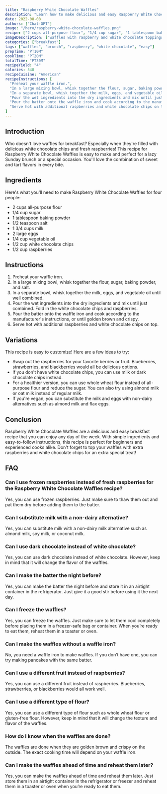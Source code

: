 ```yaml
---
title: "Raspberry White Chocolate Waffles"
description: "Learn how to make delicious and easy Raspberry White Chocolate Waffles with this simple recipe. Perfect for a lazy Sunday brunch or a special occasion!"
date: 2022-08-08
authors: ["Chat-GPT"]
image: "/hero/raspberry-white-chocolate-waffles.png"
recipe: ["2 cups all-purpose flour", "1/4 cup sugar", "1 tablespoon baking powder", "1/2 teaspoon salt", "1 3/4 cups milk", "2 large eggs", "1/4 cup vegetable oil", "1/2 cup white chocolate chips", "1/2 cup raspberries"]
imageDescription: ["waffles with raspberry and white chocolate toppings", "stack of waffles with raspberry and white chocolate toppings", "close up of waffles with raspberry and white chocolate toppings", "plate of waffles with raspberry and white chocolate toppings"]
categories: ["breakfast"]
tags: ["waffles", "brunch", "raspberry", "white chocolate", "easy"]
prepTime: "PT10M"
cookTime: "PT20M"
totalTime: "PT30M"
recipeYield: "4"
calories: 540
recipeCuisine: "American"
recipeInstructions: [
  "Preheat your waffle iron.",
  "In a large mixing bowl, whisk together the flour, sugar, baking powder, and salt.",
  "In a separate bowl, whisk together the milk, eggs, and vegetable oil until well combined.",
  "Pour the wet ingredients into the dry ingredients and mix until just combined. Fold in the white chocolate chips and raspberries.",
  "Pour the batter onto the waffle iron and cook according to the manufacturer's instructions, or until golden brown and crispy.",
  "Serve hot with additional raspberries and white chocolate chips on top."
]
---
```


## Introduction

Who doesn't love waffles for breakfast? Especially when they're filled with delicious white chocolate chips and fresh raspberries! This recipe for Raspberry White Chocolate Waffles is easy to make and perfect for a lazy Sunday brunch or a special occasion. You'll love the combination of sweet and tart flavors in every bite. 

## Ingredients

Here's what you'll need to make Raspberry White Chocolate Waffles for four people:

- 2 cups all-purpose flour
- 1/4 cup sugar
- 1 tablespoon baking powder
- 1/2 teaspoon salt
- 1 3/4 cups milk
- 2 large eggs
- 1/4 cup vegetable oil
- 1/2 cup white chocolate chips
- 1/2 cup raspberries

## Instructions

1. Preheat your waffle iron. 
2. In a large mixing bowl, whisk together the flour, sugar, baking powder, and salt. 
3. In a separate bowl, whisk together the milk, eggs, and vegetable oil until well combined. 
4. Pour the wet ingredients into the dry ingredients and mix until just combined. Fold in the white chocolate chips and raspberries. 
5. Pour the batter onto the waffle iron and cook according to the manufacturer's instructions, or until golden brown and crispy. 
6. Serve hot with additional raspberries and white chocolate chips on top. 

## Variations

This recipe is easy to customize! Here are a few ideas to try:

- Swap out the raspberries for your favorite berries or fruit. Blueberries, strawberries, and blackberries would all be delicious options. 
- If you don't have white chocolate chips, you can use milk or dark chocolate chips instead. 
- For a healthier version, you can use whole wheat flour instead of all-purpose flour and reduce the sugar. You can also try using almond milk or oat milk instead of regular milk. 
- If you're vegan, you can substitute the milk and eggs with non-dairy alternatives such as almond milk and flax eggs. 

## Conclusion

Raspberry White Chocolate Waffles are a delicious and easy breakfast recipe that you can enjoy any day of the week. With simple ingredients and easy-to-follow instructions, this recipe is perfect for beginners and experienced cooks alike. Don't forget to top your waffles with extra raspberries and white chocolate chips for an extra special treat!

## FAQ

### Can I use frozen raspberries instead of fresh raspberries for the Raspberry White Chocolate Waffles recipe?

Yes, you can use frozen raspberries. Just make sure to thaw them out and pat them dry before adding them to the batter.

### Can I substitute milk with a non-dairy alternative?

Yes, you can substitute milk with a non-dairy milk alternative such as almond milk, soy milk, or coconut milk.

### Can I use dark chocolate instead of white chocolate?

Yes, you can use dark chocolate instead of white chocolate. However, keep in mind that it will change the flavor of the waffles.

### Can I make the batter the night before?

Yes, you can make the batter the night before and store it in an airtight container in the refrigerator. Just give it a good stir before using it the next day.

### Can I freeze the waffles?

Yes, you can freeze the waffles. Just make sure to let them cool completely before placing them in a freezer-safe bag or container. When you’re ready to eat them, reheat them in a toaster or oven.

### Can I make the waffles without a waffle iron?

No, you need a waffle iron to make waffles. If you don’t have one, you can try making pancakes with the same batter.

### Can I use a different fruit instead of raspberries?

Yes, you can use a different fruit instead of raspberries. Blueberries, strawberries, or blackberries would all work well.

### Can I use a different type of flour?

Yes, you can use a different type of flour such as whole wheat flour or gluten-free flour. However, keep in mind that it will change the texture and flavor of the waffles.

### How do I know when the waffles are done?

The waffles are done when they are golden brown and crispy on the outside. The exact cooking time will depend on your waffle iron.

### Can I make the waffles ahead of time and reheat them later?

Yes, you can make the waffles ahead of time and reheat them later. Just store them in an airtight container in the refrigerator or freezer and reheat them in a toaster or oven when you’re ready to eat them.